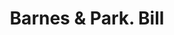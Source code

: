 ---
doi: 10.7916/D81N9C8F
date_other: '1850'
date_other_textual: 1850-1859
form: printed ephemera
genre:
- Invoices
name:
- Barnes & Park
- United States Family Medicine Depot
object_in_context_url: https://biggert.cul.columbia.edu/items/view/ave_biggert_01653
subject_hierarchical_geographic:
- New York, New York, United States
subject_name:
- Barnes & Park
- United States Family Medicine Depot
title: Barnes & Park. Bill
sort_title: Barnes & Park. Bill
call_number: ave_biggert_01653
coordinates:
- 40.71277777777778,-74.00583333333333
pid: ave_biggert_01653
identifiers: ave_biggert_01653
thumbnail: https://derivativo-2.library.columbia.edu/iiif/2/ldpd:490745/full/!256,256/0/native.jpg
permalink: "/items/ave_biggert_01653/"
layout: iiif-image-page
---